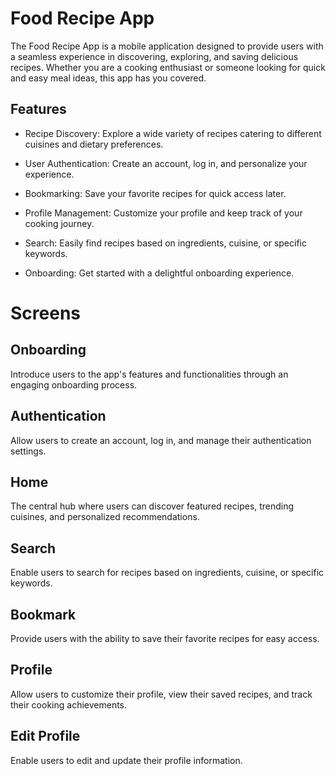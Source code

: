 
# Food Recipe App


The Food Recipe App is a mobile application designed to provide users with a seamless experience in discovering, exploring, and saving delicious recipes. Whether you are a cooking enthusiast or someone looking for quick and easy meal ideas, this app has you covered.


## Features

- Recipe Discovery: Explore a wide variety of recipes catering to different cuisines and dietary preferences.

- User Authentication: Create an account, log in, and personalize your experience.

- Bookmarking: Save your favorite recipes for quick access later.

- Profile Management: Customize your profile and keep track of your cooking journey.

- Search: Easily find recipes based on ingredients, cuisine, or specific keywords.

- Onboarding: Get started with a delightful onboarding experience.

# Screens

## Onboarding
Introduce users to the app's features and functionalities through an engaging onboarding process.

## Authentication
Allow users to create an account, log in, and manage their authentication settings.

## Home
The central hub where users can discover featured recipes, trending cuisines, and personalized recommendations.

## Search
Enable users to search for recipes based on ingredients, cuisine, or specific keywords.

## Bookmark
Provide users with the ability to save their favorite recipes for easy access.

## Profile
Allow users to customize their profile, view their saved recipes, and track their cooking achievements.

## Edit Profile
Enable users to edit and update their profile information.

